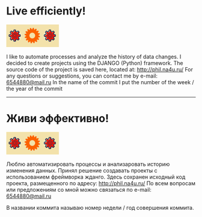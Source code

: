 # Live efficiently!
![Live efficiently!](coolsite/phil/static/phil/images/logo.png "Live efficiently!")

I like to automate processes and analyze the history of data changes. I decided to create projects using the DJANGO (Python) framework. The source code of the project is saved here, located at: http://phil.na4u.ru/ 
For any questions or suggestions, you can contact me by e-mail: [6544880@mail.ru](mailto:6544880@mail.ru)
In the name of the commit I put the number of the week / the year of the commit
***
# Живи эффективно!
![Живи эффективно!](coolsite/phil/static/phil/images/logo.png)

Люблю автоматизировать процессы и анализаровать историю изменения данных. Принял решение создавать проекты с использованием фреймворка жданго. Здесь сохранен исходный код проекта, размещенного по адресу: http://phil.na4u.ru/
По всем вопросам или предложениям со мной можно связаться по e-mail: [6544880@mail.ru](mailto:6544880@mail.ru)
 
В названии коммита называю номер недели / год совершения коммита.

